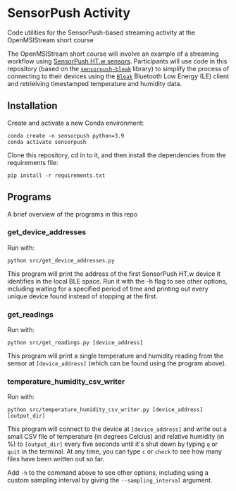 # SensorPush Activity
Code utilities for the SensorPush-based streaming activity at the OpenMSIStream short course

The OpenMSIStream short course will involve an example of a streaming workflow using [SensorPush HT.w sensors](https://www.sensorpush.com/products/p/ht-w). Participants will use code in this repository (based on the [`sensorpush-bleak`](https://github.com/cryptomcgrath/sensorpush-bleak) library) to simplify the process of connecting to their devices using the [`Bleak`](https://bleak.readthedocs.io/en/latest/index.html) Bluetooth Low Energy (LE) client and retrieiving timestamped temperature and humidity data.

## Installation

Create and activate a new Conda environment:

    conda create -n sensorpush python=3.9
    conda activate sensorpush

Clone this repository, cd in to it, and then install the dependencies from the requirements file:

    pip install -r requirements.txt

## Programs

A brief overview of the programs in this repo

### get_device_addresses

Run with:
    
    python src/get_device_addresses.py 

This program will print the address of the first SensorPush HT.w device it identifies in the local BLE space. Run it with the -h flag to see other options, including waiting for a specified period of time and printing out every unique device found instead of stopping at the first.

### get_readings

Run with:

    python src/get_readings.py [device_address]

This program will print a single temperature and humidity reading from the sensor at `[device_address]` (which can be found using the program above).

### temperature_humidity_csv_writer

Run with:

    python src/temperature_humidity_csv_writer.py [device_address] [output_dir]

This program will connect to the device at `[device_address]` and write out a small CSV file of temperature (in degrees Celcius) and relative humidity (in %) to `[output_dir]` every five seconds until it's shut down by typing `q` or `quit` in the terminal. At any time, you can type `c` or `check` to see how many files have been written out so far.

Add `-h` to the command above to see other options, including using a custom sampling interval by giving the `--sampling_interval` argument.